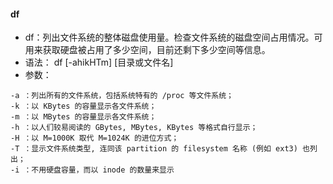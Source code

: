 ####  df

* df：列出文件系统的整体磁盘使用量。检查文件系统的磁盘空间占用情况。可用来获取硬盘被占用了多少空间，目前还剩下多少空间等信息。
* 语法： df [-ahikHTm] [目录或文件名]
* 参数：

```shell
-a ：列出所有的文件系统，包括系统特有的 /proc 等文件系统；
-k ：以 KBytes 的容量显示各文件系统；
-m ：以 MBytes 的容量显示各文件系统；
-h ：以人们较易阅读的 GBytes, MBytes, KBytes 等格式自行显示；
-H ：以 M=1000K 取代 M=1024K 的进位方式；
-T ：显示文件系统类型, 连同该 partition 的 filesystem 名称 (例如 ext3) 也列出；
-i ：不用硬盘容量，而以 inode 的数量来显示
```

#### 